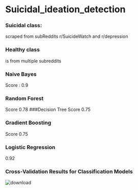 # Suicidal_ideation_detection
### Suicidal class: 
scraped from subReddits r/SuicideWatch and r/depression
 ### Healthy class
 is from multiple subreddits
### Naive Bayes
Score : 0.9
### Random Forest 
Score 0.78
###Decision Tree
Score 0.75
### Gradient Boosting 
Score 0.75
### Logistic Regression
0.92
### Cross-Validation Results for Classification Models

![download](https://github.com/sana-kabbani/Suicidal_ideation_detection/assets/57013014/b073fc42-db2d-4e41-b39e-f1571b369263)
